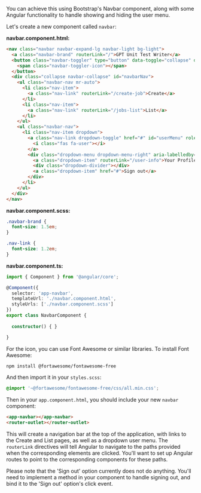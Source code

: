 You can achieve this using Bootstrap's Navbar component, along with some Angular functionality to handle showing and hiding the user menu.

Let's create a new component called `navbar`:

**navbar.component.html:**

```html
<nav class="navbar navbar-expand-lg navbar-light bg-light">
  <a class="navbar-brand" routerLink="/">GPT Unit Test Writer</a>
  <button class="navbar-toggler" type="button" data-toggle="collapse" data-target="#navbarNav" aria-controls="navbarNav" aria-expanded="false" aria-label="Toggle navigation">
    <span class="navbar-toggler-icon"></span>
  </button>
  <div class="collapse navbar-collapse" id="navbarNav">
    <ul class="navbar-nav mr-auto">
      <li class="nav-item">
        <a class="nav-link" routerLink="/create-job">Create</a>
      </li>
      <li class="nav-item">
        <a class="nav-link" routerLink="/jobs-list">List</a>
      </li>
    </ul>
    <ul class="navbar-nav">
      <li class="nav-item dropdown">
        <a class="nav-link dropdown-toggle" href="#" id="userMenu" role="button" data-toggle="dropdown" aria-haspopup="true" aria-expanded="false">
          <i class="fas fa-user"></i>
        </a>
        <div class="dropdown-menu dropdown-menu-right" aria-labelledby="userMenu">
          <a class="dropdown-item" routerLink="/user-info">Your Profile</a>
          <div class="dropdown-divider"></div>
          <a class="dropdown-item" href="#">Sign out</a>
        </div>
      </li>
    </ul>
  </div>
</nav>
```

**navbar.component.scss:**

```scss
.navbar-brand {
  font-size: 1.5em;
}

.nav-link {
  font-size: 1.2em;
}
```

**navbar.component.ts:**

```typescript
import { Component } from '@angular/core';

@Component({
  selector: 'app-navbar',
  templateUrl: './navbar.component.html',
  styleUrls: ['./navbar.component.scss']
})
export class NavbarComponent {
  
  constructor() { }

}
```

For the icon, you can use Font Awesome or similar libraries. To install Font Awesome:

```bash
npm install @fortawesome/fontawesome-free
```

And then import it in your `styles.scss`:

```scss
@import '~@fortawesome/fontawesome-free/css/all.min.css';
```

Then in your `app.component.html`, you should include your new `navbar` component:

```html
<app-navbar></app-navbar>
<router-outlet></router-outlet>
```

This will create a navigation bar at the top of the application, with links to the Create and List pages, as well as a dropdown user menu. The `routerLink` directives will tell Angular to navigate to the paths provided when the corresponding elements are clicked. You'll want to set up Angular routes to point to the corresponding components for these paths.

Please note that the 'Sign out' option currently does not do anything. You'll need to implement a method in your component to handle signing out, and bind it to the 'Sign out' option's click event.
